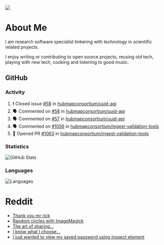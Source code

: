 ![](https://komarev.com/ghpvc/?username=icaoberg)

# About Me
I am research software specialist tinkering with technology in scientific related projects.

I enjoy writing or contributing to open source projects, reusing old tech, playing with new tech, cooking and listening to good music.

## GitHub
### Activity
<!--START_SECTION:activity-->
1. ❗️ Closed issue [#58](https://github.com/hubmapconsortium/uuid-api/issues/58) in [hubmapconsortium/uuid-api](https://github.com/hubmapconsortium/uuid-api)
2. 🗣 Commented on [#58](https://github.com/hubmapconsortium/uuid-api/issues/58) in [hubmapconsortium/uuid-api](https://github.com/hubmapconsortium/uuid-api)
3. 🗣 Commented on [#57](https://github.com/hubmapconsortium/uuid-api/issues/57) in [hubmapconsortium/uuid-api](https://github.com/hubmapconsortium/uuid-api)
4. 🗣 Commented on [#1056](https://github.com/hubmapconsortium/ingest-validation-tools/issues/1056) in [hubmapconsortium/ingest-validation-tools](https://github.com/hubmapconsortium/ingest-validation-tools)
5. 💪 Opened PR [#1063](https://github.com/hubmapconsortium/ingest-validation-tools/pull/1063) in [hubmapconsortium/ingest-validation-tools](https://github.com/hubmapconsortium/ingest-validation-tools)
<!--END_SECTION:activity-->

### Statistics
![GitHub Stats](https://github-readme-stats.vercel.app/api?username=icaoberg&count_private=true&show_icons=true)

### Languages
![Languages](https://github-readme-stats.vercel.app/api/top-langs/?username=icaoberg&show_icons=true&langs_count=10&hide=HTML,CSS,M)

# Reddit
<!-- BLOG-POST-LIST:START -->
- [Thank you mr rick](https://www.reddit.com/r/u_icaoberg/comments/pvvwci/thank_you_mr_rick/)
- [Random circles with ImageMagick](https://www.reddit.com/r/u_icaoberg/comments/p04t90/random_circles_with_imagemagick/)
- [The art of sharing...](https://www.reddit.com/r/u_icaoberg/comments/oyp9pc/the_art_of_sharing/)
- [I know what I choose…](https://www.reddit.com/r/u_icaoberg/comments/oyoolb/i_know_what_i_choose/)
- [I just wanted to view my saved password using inspect element](https://www.reddit.com/r/u_icaoberg/comments/oyol4r/i_just_wanted_to_view_my_saved_password_using/)
<!-- BLOG-POST-LIST:END -->
